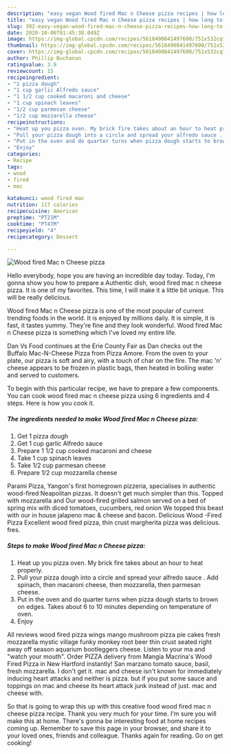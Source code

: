 ```yaml
---
description: "easy vegan Wood fired Mac n Cheese pizza recipes | how long to cook Wood fired Mac n Cheese pizza"
title: "easy vegan Wood fired Mac n Cheese pizza recipes | how long to cook Wood fired Mac n Cheese pizza"
slug: 302-easy-vegan-wood-fired-mac-n-cheese-pizza-recipes-how-long-to-cook-wood-fired-mac-n-cheese-pizza
date: 2020-10-06T01:45:38.049Z
image: https://img-global.cpcdn.com/recipes/5618490841497600/751x532cq70/wood-fired-mac-n-cheese-pizza-recipe-main-photo.jpg
thumbnail: https://img-global.cpcdn.com/recipes/5618490841497600/751x532cq70/wood-fired-mac-n-cheese-pizza-recipe-main-photo.jpg
cover: https://img-global.cpcdn.com/recipes/5618490841497600/751x532cq70/wood-fired-mac-n-cheese-pizza-recipe-main-photo.jpg
author: Phillip Buchanan
ratingvalue: 3.9
reviewcount: 15
recipeingredient:
- "1 pizza dough"
- "1 cup garlic Alfredo sauce"
- "1 1/2 cup cooked macaroni and cheese"
- "1 cup spinach leaves"
- "1/2 cup parmesan cheese"
- "1/2 cup mozzarella cheese"
recipeinstructions:
- "Heat up you pizza oven. My brick fire takes about an hour to heat properly."
- "Pull your pizza dough into a circle and spread your alfredo sauce . Add spinach, then macaroni cheese, then mozzarella, then parmesan cheese."
- "Put in the oven and do quarter turns when pizza dough starts to brown on edges. Takes about 6 to 10 minutes depending on temperature of oven."
- "Enjoy"
categories:
- Recipe
tags:
- wood
- fired
- mac

katakunci: wood fired mac 
nutrition: 117 calories
recipecuisine: American
preptime: "PT21M"
cooktime: "PT47M"
recipeyield: "4"
recipecategory: Dessert

---
```



![Wood fired Mac n Cheese pizza](https://img-global.cpcdn.com/recipes/5618490841497600/751x532cq70/wood-fired-mac-n-cheese-pizza-recipe-main-photo.jpg)

Hello everybody, hope you are having an incredible day today. Today, I'm gonna show you how to prepare a Authentic dish, wood fired mac n cheese pizza. It is one of my favorites. This time, I will make it a little bit unique. This will be really delicious.

Wood fired Mac n Cheese pizza is one of the most popular of current trending foods in the world. It is enjoyed by millions daily. It is simple, it is fast, it tastes yummy. They're fine and they look wonderful. Wood fired Mac n Cheese pizza is something which I've loved my entire life.

Dan Vs Food continues at the Erie County Fair as Dan checks out the Buffalo Mac-N-Cheese Pizza from Pizza Amore. From the oven to your plate, our pizza is soft and airy, with a touch of char on the fire. The mac &#39;n&#39; cheese appears to be frozen in plastic bags, then heated in boiling water and served to customers.


To begin with this particular recipe, we have to prepare a few components. You can cook wood fired mac n cheese pizza using 6 ingredients and 4 steps. Here is how you cook it.

<!--inarticleads1-->

##### The ingredients needed to make Wood fired Mac n Cheese pizza:

1. Get 1 pizza dough
1. Get 1 cup garlic Alfredo sauce
1. Prepare 1 1/2 cup cooked macaroni and cheese
1. Take 1 cup spinach leaves
1. Take 1/2 cup parmesan cheese
1. Prepare 1/2 cup mozzarella cheese


Parami Pizza, Yangon&#39;s first homegrown pizzeria, specialises in authentic wood-fired Neapolitan pizzas. It doesn&#39;t get much simpler than this. Topped with mozzarella and Our wood-fired grilled salmon served on a bed of spring mix with diced tomatoes, cucumbers, red onion We topped this beast with our in house jalapeno mac &amp; cheese and bacon. Delicious Wood -Fired Pizza Excellent wood fired pizza, thin crust margherita pizza was delicious. fres. 

<!--inarticleads2-->

##### Steps to make Wood fired Mac n Cheese pizza:

1. Heat up you pizza oven. My brick fire takes about an hour to heat properly.
1. Pull your pizza dough into a circle and spread your alfredo sauce . Add spinach, then macaroni cheese, then mozzarella, then parmesan cheese.
1. Put in the oven and do quarter turns when pizza dough starts to brown on edges. Takes about 6 to 10 minutes depending on temperature of oven.
1. Enjoy


All reviews wood fired pizza wings mango mushroom pizza pie cakes fresh mozzarella mystic village funky monkey root beer thin crust seated right away off season aquarium bootleggers cheese. Listen to your ma and &#34;watch your mouth&#34;. Order PIZZA delivery from Mangia Macrina&#39;s Wood Fired Pizza in New Hartford instantly! San marzano tomato sauce, basil, fresh mozzarella. I don&#39;t get it. mac and cheese isn&#39;t known for immediately inducing heart attacks and neither is pizza. but if you put some sauce and toppings on mac and cheese its heart attack junk instead of just. mac and cheese with. 

So that is going to wrap this up with this creative food wood fired mac n cheese pizza recipe. Thank you very much for your time. I'm sure you will make this at home. There's gonna be interesting food at home recipes coming up. Remember to save this page in your browser, and share it to your loved ones, friends and colleague. Thanks again for reading. Go on get cooking!

